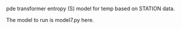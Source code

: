 pde transformer entropy (S) model for temp based on STATION data.

The model to run is model7.py here. 